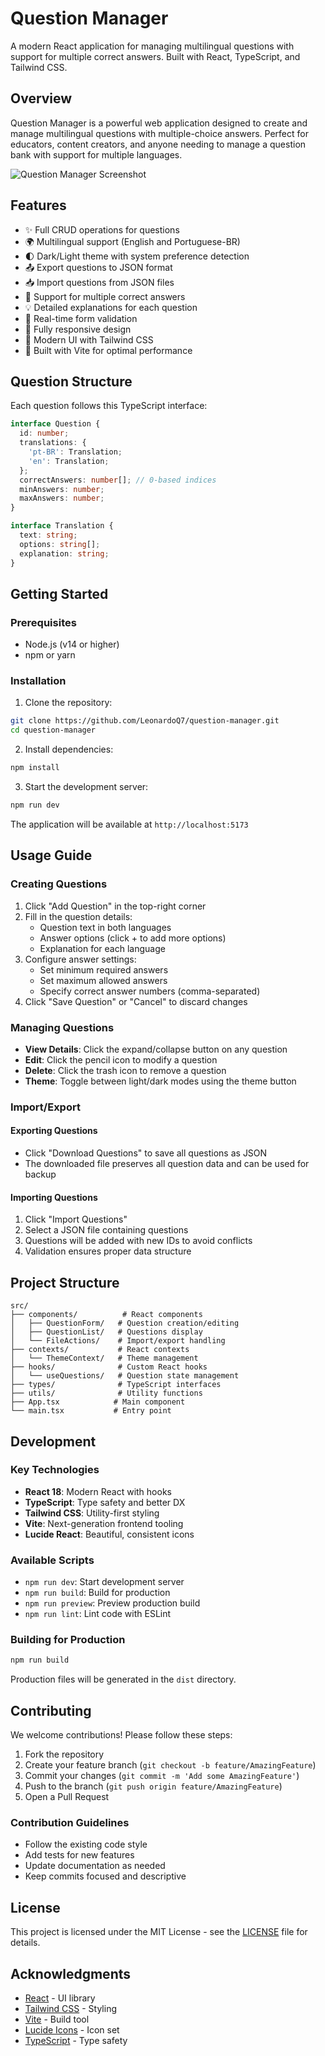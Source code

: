 # Question Manager

A modern React application for managing multilingual questions with support for multiple correct answers. Built with React, TypeScript, and Tailwind CSS.

## Overview

Question Manager is a powerful web application designed to create and manage multilingual questions with multiple-choice answers. Perfect for educators, content creators, and anyone needing to manage a question bank with support for multiple languages.

![Question Manager Screenshot](https://images.unsplash.com/photo-1606326608606-aa0b62935f2b?auto=format&fit=crop&q=80&w=2070)

## Features

- ✨ Full CRUD operations for questions
- 🌍 Multilingual support (English and Portuguese-BR)
- 🌓 Dark/Light theme with system preference detection
- 📤 Export questions to JSON format
- 📥 Import questions from JSON files
- 🎯 Support for multiple correct answers
- 💡 Detailed explanations for each question
- 🔄 Real-time form validation
- 📱 Fully responsive design
- 🎨 Modern UI with Tailwind CSS
- 🚀 Built with Vite for optimal performance

## Question Structure

Each question follows this TypeScript interface:

```typescript
interface Question {
  id: number;
  translations: {
    'pt-BR': Translation;
    'en': Translation;
  };
  correctAnswers: number[]; // 0-based indices
  minAnswers: number;
  maxAnswers: number;
}

interface Translation {
  text: string;
  options: string[];
  explanation: string;
}
```

## Getting Started

### Prerequisites

- Node.js (v14 or higher)
- npm or yarn

### Installation

1. Clone the repository:
```bash
git clone https://github.com/LeonardoQ7/question-manager.git
cd question-manager
```

2. Install dependencies:
```bash
npm install
```

3. Start the development server:
```bash
npm run dev
```

The application will be available at `http://localhost:5173`

## Usage Guide

### Creating Questions

1. Click "Add Question" in the top-right corner
2. Fill in the question details:
   - Question text in both languages
   - Answer options (click + to add more options)
   - Explanation for each language
3. Configure answer settings:
   - Set minimum required answers
   - Set maximum allowed answers
   - Specify correct answer numbers (comma-separated)
4. Click "Save Question" or "Cancel" to discard changes

### Managing Questions

- **View Details**: Click the expand/collapse button on any question
- **Edit**: Click the pencil icon to modify a question
- **Delete**: Click the trash icon to remove a question
- **Theme**: Toggle between light/dark modes using the theme button

### Import/Export

#### Exporting Questions
- Click "Download Questions" to save all questions as JSON
- The downloaded file preserves all question data and can be used for backup

#### Importing Questions
1. Click "Import Questions"
2. Select a JSON file containing questions
3. Questions will be added with new IDs to avoid conflicts
4. Validation ensures proper data structure

## Project Structure

```
src/
├── components/          # React components
│   ├── QuestionForm/   # Question creation/editing
│   ├── QuestionList/   # Questions display
│   └── FileActions/    # Import/export handling
├── contexts/           # React contexts
│   └── ThemeContext/   # Theme management
├── hooks/              # Custom React hooks
│   └── useQuestions/   # Question state management
├── types/              # TypeScript interfaces
├── utils/              # Utility functions
├── App.tsx            # Main component
└── main.tsx           # Entry point
```

## Development

### Key Technologies

- **React 18**: Modern React with hooks
- **TypeScript**: Type safety and better DX
- **Tailwind CSS**: Utility-first styling
- **Vite**: Next-generation frontend tooling
- **Lucide React**: Beautiful, consistent icons

### Available Scripts

- `npm run dev`: Start development server
- `npm run build`: Build for production
- `npm run preview`: Preview production build
- `npm run lint`: Lint code with ESLint

### Building for Production

```bash
npm run build
```

Production files will be generated in the `dist` directory.

## Contributing

We welcome contributions! Please follow these steps:

1. Fork the repository
2. Create your feature branch (`git checkout -b feature/AmazingFeature`)
3. Commit your changes (`git commit -m 'Add some AmazingFeature'`)
4. Push to the branch (`git push origin feature/AmazingFeature`)
5. Open a Pull Request

### Contribution Guidelines

- Follow the existing code style
- Add tests for new features
- Update documentation as needed
- Keep commits focused and descriptive

## License

This project is licensed under the MIT License - see the [LICENSE](LICENSE) file for details.

## Acknowledgments

- [React](https://reactjs.org/) - UI library
- [Tailwind CSS](https://tailwindcss.com/) - Styling
- [Vite](https://vitejs.dev/) - Build tool
- [Lucide Icons](https://lucide.dev/) - Icon set
- [TypeScript](https://www.typescriptlang.org/) - Type safety